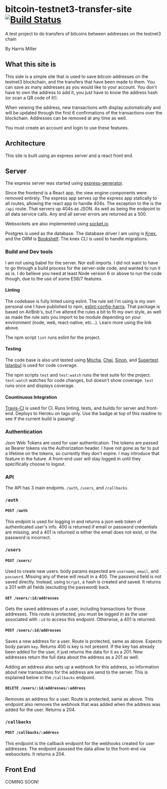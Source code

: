# bitcoin-testnet3-transfer-site [![Build Status](https://travis-ci.org/Harris-Miller/bitcoin-testnet3-transfer-site.svg?branch=develop)](https://travis-ci.org/Harris-Miller/bitcoin-testnet3-transfer-site)

A test project to do transfers of bitcoins between addresses on the testnet3 chain

By Harris Miller

## What this site is

This side is a simple site that is used to save bitcoin addresses on the testnet3 blockchain, and the transfers that have been made to them. You can save as many addresses as you would like to your account. You don't have to own the address to add it, you just have to know the address hash (or scan a QR code of it!).

When veiwing the address, new transactions with display automatically and will be updated through the first 6 confirmations of the transactions over the blockchain. Addresses can be removed at any time as well.

You must create an account and login to use these features. 

## Architecture

This site is built using an express server and a react front end.

## Server

The express server was started using [express-generator](https://expressjs.com/en/starter/generator.html).

Since the frontend is a React app, the view engine components were removed entirely. The express app serves up the express app statically to all routes, allowing the react app to handle 404s. The exception to the is the `/api` route. That servers up 404s as JSON. As well as being the endpoint to all data service calls. Any and all server errors are returned as a 500.

Websockets are also implemented using [socket.io](https://socket.io/).

Postgres is used as the database. The database driver I am using is [Knex](https://knexjs.org/), and the ORM is [Bookshelf](http://bookshelfjs.org/). The knex CLI is used to handle migrations.

### Build and Dev tools

I am not using babel for the server. Nor es6 imports. I did not want to have to go through a build process for the server-side code, and wanted to run it as is. I do believe you need at least Node version 6 or above to run the code though, due to the use of some ES6/7 features.

#### Linting

The codebase is fully linted using eslint. The rule set I'm using is my own personal one I have published to npm, [eslint-config-harris](https://www.npmjs.com/package/eslint-config-harris). That package is based on AirBnb's, but I've altered the rules a bit to fit my own style, as well as made the rule sets you import to be module depending on your environment (node, web, react-native, etc...). Learn more using the link above.

The npm script `lint` runs eslint for the project.

#### Testing

The code base is also unit tested using [Mocha](https://mochajs.org/), [Chai](http://www.chaijs.com/), [Sinon](http://sinonjs.org/), and [Supertest](https://github.com/visionmedia/supertest). [Istanbul](https://istanbul.js.org/) is used for code coverage.

The npm scripts `test` and `test:watch` runs the test suite for the project. `test:watch` watches for code changes, but doesn't show coverage. `test` runs once and displays coverage.

#### Countinuous Integration

[Travis-CI](https://travis-ci.org/) is used for CI. Runs linting, tests, and builds for server and front-end. Deploys to Heroku on tags only. Use the badge at top of this readme to see if the current build is passing!

### Authentication

Json Web Tokens are used for user authentication. The tokens are passed as Bearer tokens via the Authorization header. I have not gone as far to put a lifetime on the tokens, so currently they don't expire. I may introduce that feature in the future. A front-end user will stay logged in until they specifically choose to logout.

### API

The API has 3 main endpints. `/auth`, `/users`, and `/callbacks`.

### `/auth`

#### `POST /auth`

This endpint is used for logging in and returns a json web token of authenticated user's info. 400 is returned if email or password credentials are missing, and a 401 is returned is either the email does not exist, or the password is incorrect.

### `/users`

#### `POST /users/`

Used to create new users. body params expected are `username`, `email`, and `password`. Missing any of these will result in a 400. The password field is not saved directly. Instead, using `bcrypt`, a hash is created and saved. It returns a 201 with all fields (excluding the password) back.

#### `GET /users/:id/addresses`

Gets the saved addresses of a user, including transactions for those addresses. This route is protected, you must be logged in as the user associated with `:id` to access this endpoint. Otherwise, a 401 is returned.

#### `POST /users/:id/addresses`

Saves a new address for a user. Route is protected, same as above. Expects body param `key`. Returns 400 is key is not present. If the key has already been added for the user, it just returns the data for it as a 201. New addresses return the full data about the address as a 201 as well.

Adding an address also sets up a webhook for this address, so information about new transactions for the address are send to the server. This is explained below in the `/callbacks` endpoint.

#### `DELETE /users/:id/addresses/:address`

Removes an address for a user. Route is protected, same as above. This endpoint also removes the webhook that was added when the address was added for the user. Returns a 204.

### `/callbacks`

#### `POST /callbacks/:address`

This endpoint is the callback endpoint for the webhooks created for user addresses. The endpoint passsed the data allow to the front-end via websockets. It returns a 204.

## Front End

COMING SOON!